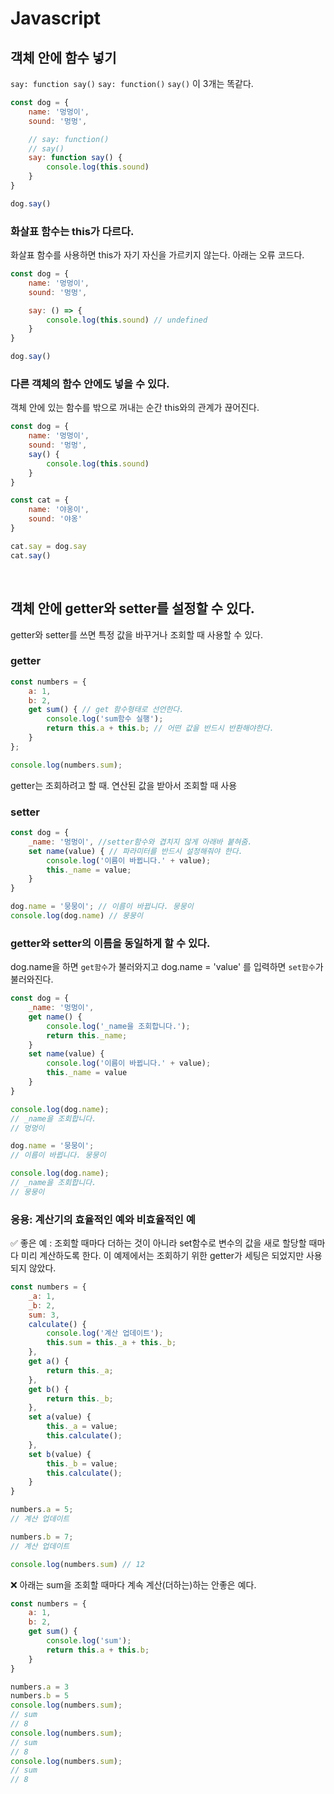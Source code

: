 # Javascript

## 객체 안에 함수 넣기
`say: function say()`
`say: function()`
`say()`
이 3개는 똑같다.

```js
const dog = {
    name: '멍멍이',
    sound: '멍멍',

    // say: function()
    // say()
    say: function say() {
        console.log(this.sound)
    }
}

dog.say()
```

### 화살표 함수는 this가 다르다.
화살표 함수를 사용하면 this가 자기 자신을 가르키지 않는다.
아래는 오류 코드다.

```js
const dog = {
    name: '멍멍이',
    sound: '멍멍',

    say: () => {
        console.log(this.sound) // undefined
    }
}

dog.say()

```


### 다른 객체의 함수 안에도 넣을 수 있다.
객체 안에 있는 함수를 밖으로 꺼내는 순간 this와의 관계가 끊어진다.

```js
const dog = {
    name: '멍멍이',
    sound: '멍멍',
    say() {
        console.log(this.sound)
    }
}

const cat = {
    name: '야옹이',
    sound: '야옹'
}

cat.say = dog.say
cat.say()

```

<br>

## 객체 안에 getter와 setter를 설정할 수 있다.
getter와 setter를 쓰면 특정 값을 바꾸거나 조회할 때 사용할 수 있다.

### getter

```js
const numbers = {
    a: 1,
    b: 2,
    get sum() { // get 함수형태로 선언한다.
        console.log('sum함수 실행');
        return this.a + this.b; // 어떤 값을 반드시 반환해야한다.
    }
};

console.log(numbers.sum);
```

getter는 조회하려고 할 때. 연산된 값을 받아서 조회할 때 사용

### setter

```js
const dog = {
    _name: '멍멍이', //setter함수와 겹치지 않게 아래바 붙혀줌.
    set name(value) { // 파라미터를 반드시 설정해줘야 한다.
        console.log('이름이 바뀝니다.' + value);
        this._name = value;
    }
}

dog.name = '뭉뭉이'; // 이름이 바뀝니다. 뭉뭉이
console.log(dog.name) // 뭉뭉이

```

### getter와 setter의 이름을 동일하게 할 수 있다.
dog.name을 하면 `get함수`가 불러와지고
dog.name = 'value' 를 입력하면 `set함수`가 불러와진다.

```js
const dog = {
    _name: '멍멍이',
    get name() {
        console.log('_name을 조회합니다.');
        return this._name;
    }
    set name(value) {
        console.log('이름이 바뀝니다.' + value);
        this._name = value
    }
}

console.log(dog.name);
// _name을 조회합니다.
// 멍멍이

dog.name = '뭉뭉이';
// 이름이 바뀝니다. 뭉뭉이

console.log(dog.name);
// _name을 조회합니다.
// 뭉뭉이

```

### 응용: 계산기의 효율적인 예와 비효율적인 예

✅ 좋은 예 : 조회할 때마다 더하는 것이 아니라 set함수로 변수의 값을 새로 할당할 때마다 미리 계산하도록 한다.
이 예제에서는 조회하기 위한 getter가 세팅은 되었지만 사용되지 않았다.
```js
const numbers = {
    _a: 1,
    _b: 2,
    sum: 3,
    calculate() {
        console.log('계산 업데이트');
        this.sum = this._a + this._b;
    },
    get a() {
        return this._a;
    },
    get b() {
        return this._b;
    },
    set a(value) {
        this._a = value;
        this.calculate();
    },
    set b(value) {
        this._b = value;
        this.calculate();
    }
}

numbers.a = 5;
// 계산 업데이트

numbers.b = 7;
// 계산 업데이트

console.log(numbers.sum) // 12
```

❌ 아래는 sum을 조회할 때마다 계속 계산(더하는)하는 안좋은 예다.
```js
const numbers = {
    a: 1,
    b: 2,
    get sum() {
        console.log('sum');
        return this.a + this.b;
    }
}

numbers.a = 3
numbers.b = 5
console.log(numbers.sum); 
// sum
// 8
console.log(numbers.sum);
// sum
// 8
console.log(numbers.sum);
// sum
// 8
```